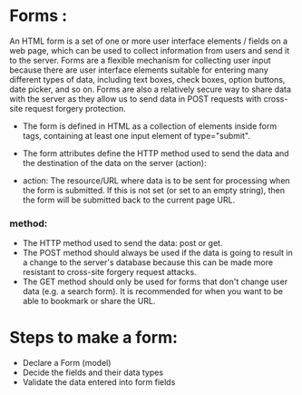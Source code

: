 
# Forms : 

An HTML form is a set of one or more user interface elements / fields on a web page, which can be used to collect information from users and send it to the server. Forms are a flexible mechanism for collecting user input because there are user interface elements suitable for entering many different types of data, including text boxes, check boxes, option buttons, date picker, and so on. Forms are also a relatively secure way to share data with the server as they allow us to send data in POST requests with cross-site request forgery protection.

* The form is defined in HTML as a collection of elements inside form tags, containing at least one input element of type="submit".

* The form attributes define the HTTP method used to send the data and the destination of the data on the server (action):

* action: The resource/URL where data is to be sent for processing when the form is submitted. If this is not set (or set to an empty string), then the form will be submitted back to the current page URL.
### method:
* The HTTP method used to send the data: post or get.
* The POST method should always be used if the data is going to result in a change to the server's database because this can be made more resistant to cross-site forgery request attacks.
* The GET method should only be used for forms that don't change user data (e.g. a search form). It is recommended for when you want to be able to bookmark or share the URL.

# Steps to make a form:

* Declare a Form (model)
* Decide the fields and their data types
* Validate the data entered into form fields
